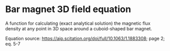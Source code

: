 # Bar magnet 3D field equation

A function for calculating (exact analytical solution) the magnetic flux density at any point in 3D space around a cuboid-shaped bar magnet.

Equation source: https://aip.scitation.org/doi/full/10.1063/1.1883308; page 2; eq. 5-7
